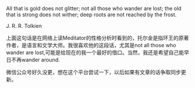 All that is gold does not glitter; not all those who wander are lost; the old that is strong does not wither; deep roots are not reached by the frost.
 
J. R. R. Tolkien

上面这句话是在网络上读Meditator的性格分析时看到的，托尔金是指环王的原著作者，是语言和文学大师。我很喜欢他的这段话，尤其是not all those who wander are lost,可能是给现在的我一个最好的借口。当然，我还是希望自己能早日不再wander around.

微信公众号好久没更，想在这个平台尝试一下，以后如果有文章的话争取同步更新。

